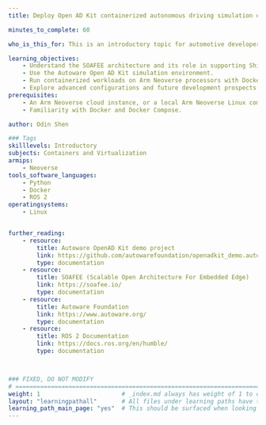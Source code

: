 ```yaml
---
title: Deploy Open AD Kit containerized autonomous driving simulation on Arm Neoverse

minutes_to_complete: 60

who_is_this_for: This is an introductory topic for automotive developers, aimed at helping them accelerate autonomous driving software development before automotive hardware is available.

learning_objectives: 
    - Understand the SOAFEE architecture and its role in supporting Shift-Left software development strategies to optimize the autonomous driving development process.
    - Use the Autoware Open AD Kit simulation environment.
    - Run containerized workloads on Arm Neoverse processors with Docker, supporting execution on both cloud-based and on-premise servers.
    - Explore advanced configurations and future development prospects.
prerequisites:
    - An Arm Neoverse cloud instance, or a local Arm Neoverse Linux computer with at least 16 CPUs and 32GB of RAM.
    - Familiarity with Docker and Docker Compose.

author: Odin Shen

### Tags
skilllevels: Introductory
subjects: Containers and Virtualization
armips:
    - Neoverse
tools_software_languages:
    - Python
    - Docker
    - ROS 2
operatingsystems:
    - Linux


further_reading:
    - resource:
        title: Autoware OpenAD Kit demo project
        link: https://github.com/autowarefoundation/openadkit_demo.autoware/
        type: documentation
    - resource:
        title: SOAFEE (Scalable Open Architecture For Embedded Edge)
        link: https://soafee.io/
        type: documentation
    - resource:
        title: Autoware Foundation
        link: https://www.autoware.org/
        type: documentation
    - resource:
        title: ROS 2 Documentation
        link: https://docs.ros.org/en/humble/
        type: documentation



### FIXED, DO NOT MODIFY
# ================================================================================
weight: 1                       # _index.md always has weight of 1 to order correctly
layout: "learningpathall"       # All files under learning paths have this same wrapper
learning_path_main_page: "yes"  # This should be surfaced when looking for related content. Only set for _index.md of learning path content.
---
```

